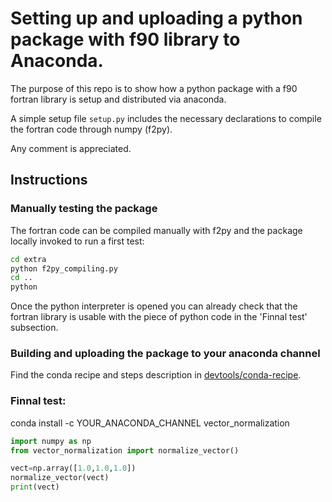 # Setting up and uploading a python package with f90 library to Anaconda.

The purpose of this repo is to show how a python package with a f90 fortran library is setup and distributed via anaconda.

A simple setup file `setup.py` includes the necessary declarations to compile the fortran code through numpy (f2py).

Any comment is appreciated.

## Instructions

### Manually testing the package

The fortran code can be compiled manually with f2py and the package locally invoked to run a first test:

```bash
cd extra
python f2py_compiling.py
cd ..
python
```

Once the python interpreter is opened you can already check that the fortran
library is usable with the piece of python code in the 'Finnal test' subsection.


### Building and uploading the package to your anaconda channel

Find the conda recipe and steps description in [devtools/conda-recipe](https://github.com/uibcdf/TestConda_withF90Libs/tree/master/devtools/conda-recipe).

### Finnal test:

conda install -c YOUR_ANACONDA_CHANNEL vector_normalization

```python
import numpy as np
from vector_normalization import normalize_vector()

vect=np.array([1.0,1.0,1.0])
normalize_vector(vect)
print(vect)
```
